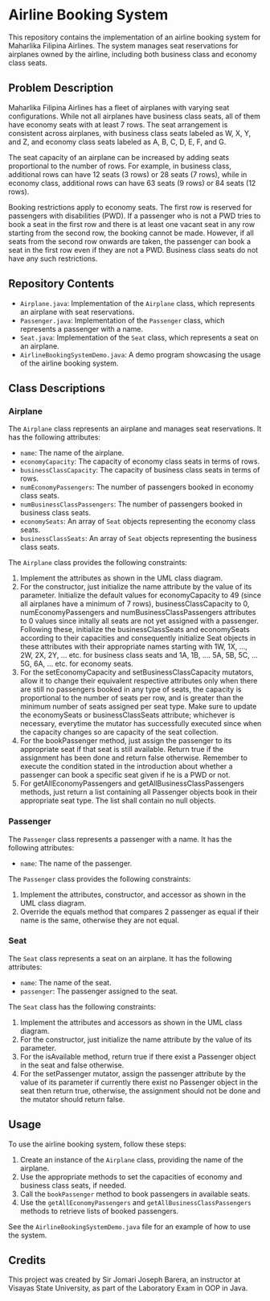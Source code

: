 # Airline Booking System

This repository contains the implementation of an airline booking system for Maharlika Filipina Airlines. The system manages seat reservations for airplanes owned by the airline, including both business class and economy class seats.

## Problem Description

Maharlika Filipina Airlines has a fleet of airplanes with varying seat configurations. While not all airplanes have business class seats, all of them have economy seats with at least 7 rows. The seat arrangement is consistent across airplanes, with business class seats labeled as W, X, Y, and Z, and economy class seats labeled as A, B, C, D, E, F, and G.

The seat capacity of an airplane can be increased by adding seats proportional to the number of rows. For example, in business class, additional rows can have 12 seats (3 rows) or 28 seats (7 rows), while in economy class, additional rows can have 63 seats (9 rows) or 84 seats (12 rows).

Booking restrictions apply to economy seats. The first row is reserved for passengers with disabilities (PWD). If a passenger who is not a PWD tries to book a seat in the first row and there is at least one vacant seat in any row starting from the second row, the booking cannot be made. However, if all seats from the second row onwards are taken, the passenger can book a seat in the first row even if they are not a PWD. Business class seats do not have any such restrictions.

## Repository Contents

- `Airplane.java`: Implementation of the `Airplane` class, which represents an airplane with seat reservations.
- `Passenger.java`: Implementation of the `Passenger` class, which represents a passenger with a name.
- `Seat.java`: Implementation of the `Seat` class, which represents a seat on an airplane.
- `AirlineBookingSystemDemo.java`: A demo program showcasing the usage of the airline booking system.

## Class Descriptions

### Airplane

The `Airplane` class represents an airplane and manages seat reservations. It has the following attributes:

- `name`: The name of the airplane.
- `economyCapacity`: The capacity of economy class seats in terms of rows.
- `businessClassCapacity`: The capacity of business class seats in terms of rows.
- `numEconomyPassengers`: The number of passengers booked in economy class seats.
- `numBusinessClassPassengers`: The number of passengers booked in business class seats.
- `economySeats`: An array of `Seat` objects representing the economy class seats.
- `businessClassSeats`: An array of `Seat` objects representing the business class seats.

The `Airplane` class provides the following constraints:

1. Implement the attributes as shown in the UML class diagram.
2. For the constructor, just initialize the name attribute by the value of its parameter. Initialize the default values for economyCapacity to 49 (since all airplanes have a minimum of 7 rows), businessClassCapacity to 0, numEconomyPassengers and numBusinessClassPassengers attributes to 0 values since initally all seats are not yet assigned with a passenger. Following these, initialize the businessClassSeats and economySeats according to their capacities and consequently initialize Seat objects in these attributes with their appropriate names starting with 1W, 1X, ..., 2W, 2X, 2Y, ... etc. for business class seats and 1A, 1B, .... 5A, 5B, 5C, ... 5G, 6A, ... etc. for economy seats.
3. For the setEconomyCapacity and setBusinessClassCapacity mutators, allow it to change their equivalent respective attributes only when there are still no passengers booked in any type of seats, the capacity is proportional to the number of seats per row, and is greater than the minimum number of seats assigned per seat type. Make sure to update the economySeats or businessClassSeats attribute; whichever is necessary, everytime the mutator has successfully executed since when the capacity changes so are capacity of the seat collection.
4. For the bookPassenger method, just assign the passenger to its appropriate seat if that seat is still available. Return true if the assignment has been done and return false otherwise. Remember to execute the condition stated in the introduction about whether a passenger can book a specific seat given if he is a PWD or not.
5. For getAllEconomyPassengers and getAllBusinessClassPassengers methods, just return a list containing all Passenger objects book in their appropriate seat type. The list shall contain no null objects.

### Passenger

The `Passenger` class represents a passenger with a name. It has the following attributes:

- `name`: The name of the passenger.

The `Passenger` class provides the following constraints:

1. Implement the attributes, constructor, and accessor as shown in the UML class diagram.
2. Override the equals method that compares 2 passenger as equal if their name is the same, otherwise they are not equal.


### Seat

The `Seat` class represents a seat on an airplane. It has the following attributes:

- `name`: The name of the seat.
- `passenger`: The passenger assigned to the seat.

The `Seat` class has the following constraints:

1. Implement the attributes and accessors as shown in the UML class diagram.
2. For the constructor, just initialize the name attribute by the value of its parameter.
3. For the isAvailable method, return true if there exist a Passenger object in the seat and false otherwise.
4. For the setPassenger mutator, assign the passenger attribute by the value of its parameter if currently there exist no Passenger object in the seat then return true, otherwise, the assignment should not be done and the mutator should return false.


## Usage

To use the airline booking system, follow these steps:

1. Create an instance of the `Airplane` class, providing the name of the airplane.
2. Use the appropriate methods to set the capacities of economy and business class seats, if needed.
3. Call the `bookPassenger` method to book passengers in available seats.
4. Use the `getAllEconomyPassengers` and `getAllBusinessClassPassengers` methods to retrieve lists of booked passengers.

See the `AirlineBookingSystemDemo.java` file for an example of how to use the system.

## Credits

This project was created by Sir Jomari Joseph Barera, an instructor at Visayas State University, as part of the Laboratory Exam in OOP in Java.
